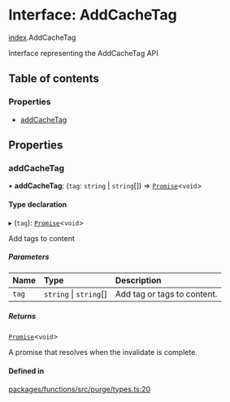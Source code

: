 # Interface: AddCacheTag

[index](../modules/index.md).AddCacheTag

Interface representing the AddCacheTag API

## Table of contents

### Properties

- [addCacheTag](index.PurgeApi.md#addCacheTag)

## Properties

### addCacheTag

• **addCacheTag**: (`tag`: `string` \| `string`[]) => [`Promise`](https://developer.mozilla.org/en-US/docs/Web/JavaScript/Reference/Global_Objects/Promise)<`void`\>

#### Type declaration

▸ (`tag`): [`Promise`](https://developer.mozilla.org/en-US/docs/Web/JavaScript/Reference/Global_Objects/Promise)<`void`\>

Add tags to content

##### Parameters

| Name  | Type                   | Description                    |
| :---- | :--------------------- | :----------------------------- |
| `tag` | `string` \| `string`[] | Add tag or tags to content. |

##### Returns

[`Promise`](https://developer.mozilla.org/en-US/docs/Web/JavaScript/Reference/Global_Objects/Promise)<`void`\>

A promise that resolves when the invalidate is complete.

#### Defined in

[packages/functions/src/purge/types.ts:20](https://github.com/vercel/vercel/blob/main/packages/functions/src/purge/types.ts#L42)